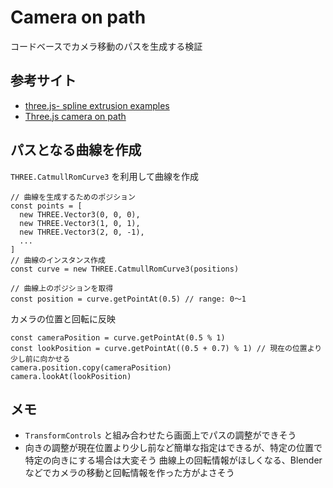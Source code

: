 # Camera on path

コードベースでカメラ移動のパスを生成する検証

## 参考サイト
- [three.js- spline extrusion examples](https://threejs.org/examples/#webgl_geometry_extrude_splines)
- [Three.js camera on path](https://discourse.threejs.org/t/three-js-camera-on-path/21554)

## パスとなる曲線を作成
`THREE.CatmullRomCurve3` を利用して曲線を作成
```JS
// 曲線を生成するためのポジション
const points = [
  new THREE.Vector3(0, 0, 0),
  new THREE.Vector3(1, 0, 1),
  new THREE.Vector3(2, 0, -1),
  ...
]
// 曲線のインスタンス作成
const curve = new THREE.CatmullRomCurve3(positions)

// 曲線上のポジションを取得
const position = curve.getPointAt(0.5) // range: 0〜1
```

カメラの位置と回転に反映
```JS
const cameraPosition = curve.getPointAt(0.5 % 1)
const lookPosition = curve.getPointAt((0.5 + 0.7) % 1) // 現在の位置より少し前に向かせる
camera.position.copy(cameraPosition)
camera.lookAt(lookPosition)
```

## メモ
- `TransformControls` と組み合わせたら画面上でパスの調整ができそう
- 向きの調整が現在位置より少し前など簡単な指定はできるが、特定の位置で特定の向きにする場合は大変そう
  曲線上の回転情報がほしくなる、Blenderなどでカメラの移動と回転情報を作った方がよさそう
